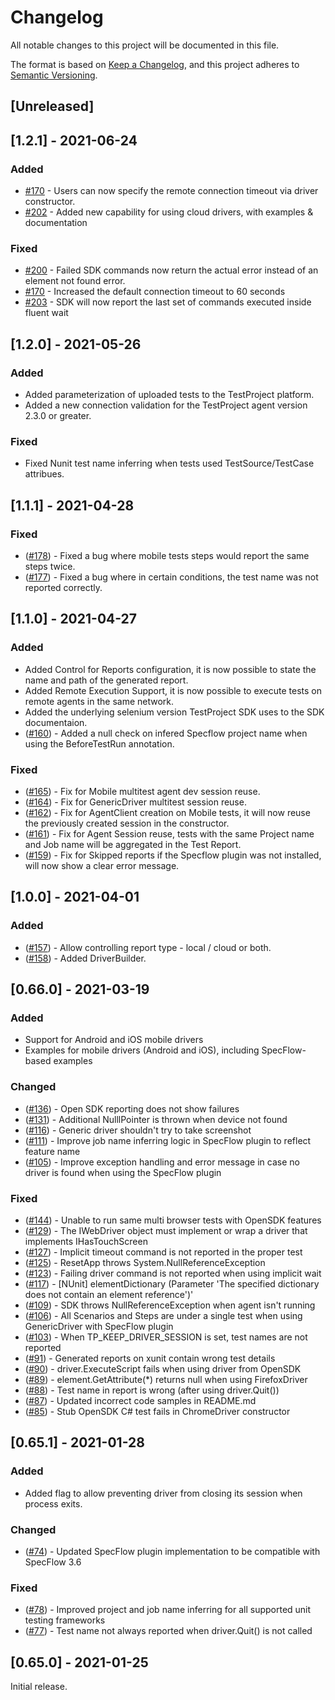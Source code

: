 # Changelog

All notable changes to this project will be documented in this file.

The format is based on [Keep a Changelog](https://keepachangelog.com/en/1.0.0/),
and this project adheres to [Semantic Versioning](https://semver.org/spec/v2.0.0.html).

## [Unreleased]

## [1.2.1] - 2021-06-24

### Added

- [#170](https://github.com/testproject-io/csharp-opensdk/issues/170) - Users can now specify the remote connection timeout via driver constructor.
- [#202](https://github.com/testproject-io/csharp-opensdk/issues/202) - Added new capability for using cloud drivers, with examples & documentation

### Fixed

- [#200](https://github.com/testproject-io/csharp-opensdk/issues/200) - Failed SDK commands now return the actual error instead of an element not found error.
- [#170](https://github.com/testproject-io/csharp-opensdk/issues/170) - Increased the default connection timeout to 60 seconds
- [#203](https://github.com/testproject-io/csharp-opensdk/issues/203) - SDK will now report the last set of commands executed inside fluent wait

## [1.2.0] - 2021-05-26

### Added

- Added parameterization of uploaded tests to the TestProject platform.
- Added a new connection validation for the TestProject agent version 2.3.0 or greater.

### Fixed

- Fixed Nunit test name inferring when tests used TestSource/TestCase attribues.

## [1.1.1] - 2021-04-28

### Fixed

- ([#178](https://github.com/testproject-io/csharp-opensdk/issues/178)) - Fixed a bug where mobile tests steps would report the same steps twice.
- ([#177](https://github.com/testproject-io/csharp-opensdk/issues/177)) - Fixed a bug where in certain conditions, the test name was not reported correctly.

## [1.1.0] - 2021-04-27

### Added

- Added Control for Reports configuration, it is now possible to state the name and path of the generated report.
- Added Remote Execution Support, it is now possible to execute tests on remote agents in the same network.
- Added the underlying selenium version TestProject SDK uses to the SDK documentaion.
- ([#160](https://github.com/testproject-io/csharp-opensdk/issues/160)) - Added a null check on infered Specflow project name when using the BeforeTestRun annotation.


### Fixed

- ([#165](https://github.com/testproject-io/csharp-opensdk/issues/165)) - Fix for Mobile multitest agent dev session reuse.
- ([#164](https://github.com/testproject-io/csharp-opensdk/issues/164)) - Fix for GenericDriver multitest session reuse.
- ([#162](https://github.com/testproject-io/csharp-opensdk/issues/162)) - Fix for AgentClient creation on Mobile tests, it will now reuse the previously created session in the constructor.
- ([#161](https://github.com/testproject-io/csharp-opensdk/issues/161)) - Fix for Agent Session reuse, tests with the same Project name and Job name will be aggregated in the Test Report.
- ([#159](https://github.com/testproject-io/csharp-opensdk/issues/159)) - Fix for Skipped reports if the Specflow plugin was not installed, will now show a clear error message.

## [1.0.0] - 2021-04-01

### Added

- ([#157](https://github.com/testproject-io/csharp-opensdk/issues/157)) - Allow controlling report type - local / cloud or both.
- ([#158](https://github.com/testproject-io/csharp-opensdk/issues/158)) - Added DriverBuilder.

## [0.66.0] - 2021-03-19

### Added

- Support for Android and iOS mobile drivers
- Examples for mobile drivers (Android and iOS), including SpecFlow-based examples

### Changed

- ([#136](https://github.com/testproject-io/csharp-opensdk/issues/136)) - Open SDK reporting does not show failures
- ([#131](https://github.com/testproject-io/csharp-opensdk/issues/131)) - Additional NulllPointer is thrown when device not found
- ([#116](https://github.com/testproject-io/csharp-opensdk/issues/116)) - Generic driver shouldn't try to take screenshot
- ([#111](https://github.com/testproject-io/csharp-opensdk/issues/111)) - Improve job name inferring logic in SpecFlow plugin to reflect feature name
- ([#105](https://github.com/testproject-io/csharp-opensdk/issues/105)) - Improve exception handling and error message in case no driver is found when using the SpecFlow plugin

### Fixed

- ([#144](https://github.com/testproject-io/csharp-opensdk/issues/144)) - Unable to run same multi browser tests with OpenSDK features
- ([#129](https://github.com/testproject-io/csharp-opensdk/issues/129)) - The IWebDriver object must implement or wrap a driver that implements IHasTouchScreen
- ([#127](https://github.com/testproject-io/csharp-opensdk/issues/127)) - Implicit timeout command is not reported in the proper test
- ([#125](https://github.com/testproject-io/csharp-opensdk/issues/125)) - ResetApp throws System.NullReferenceException
- ([#123](https://github.com/testproject-io/csharp-opensdk/issues/123)) - Failing driver command is not reported when using implicit wait
- ([#117](https://github.com/testproject-io/csharp-opensdk/issues/117)) - [NUnit] elementDictionary (Parameter 'The specified dictionary does not contain an element reference')'
- ([#109](https://github.com/testproject-io/csharp-opensdk/issues/109)) - SDK throws NullReferenceException when agent isn't running
- ([#106](https://github.com/testproject-io/csharp-opensdk/issues/106)) - All Scenarios and Steps are under a single test when using GenericDriver with SpecFlow plugin
- ([#103](https://github.com/testproject-io/csharp-opensdk/issues/103)) - When TP_KEEP_DRIVER_SESSION is set, test names are not reported
- ([#91](https://github.com/testproject-io/csharp-opensdk/issues/91)) - Generated reports on xunit contain wrong test details
- ([#90](https://github.com/testproject-io/csharp-opensdk/issues/90)) - driver.ExecuteScript fails when using driver from OpenSDK
- ([#89](https://github.com/testproject-io/csharp-opensdk/issues/89)) - element.GetAttribute(\*) returns null when using FirefoxDriver
- ([#88](https://github.com/testproject-io/csharp-opensdk/issues/88)) - Test name in report is wrong (after using driver.Quit())
- ([#87](https://github.com/testproject-io/csharp-opensdk/issues/87)) - Updated incorrect code samples in README.md
- ([#85](https://github.com/testproject-io/csharp-opensdk/issues/85)) - Stub OpenSDK C# test fails in ChromeDriver constructor

## [0.65.1] - 2021-01-28

### Added

- Added flag to allow preventing driver from closing its session when process exits.

### Changed

- ([#74](https://github.com/testproject-io/csharp-opensdk/issues/74)) - Updated SpecFlow plugin implementation to be compatible with SpecFlow 3.6

### Fixed

- ([#78](https://github.com/testproject-io/csharp-opensdk/issues/78)) - Improved project and job name inferring for all supported unit testing frameworks
- ([#77](https://github.com/testproject-io/csharp-opensdk/issues/77)) - Test name not always reported when driver.Quit() is not called

## [0.65.0] - 2021-01-25

Initial release.
